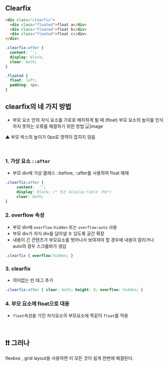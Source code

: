 
## Clearfix

```html
<div class="clearfix">
  <div class="floated">float a</div>
  <div class="floated">float b</div>
  <div class="floated">float c</div>
</div>
```
```css
.clearfix:after {
  content: '';
  display: block;
  clear: both;
}

.floated {
  float: left;
  padding: 4px;
}
```

## clearfix의 네 가지 방법
- 부모 요소 안의 자식 요소를 가로로 배치하게 될 때 (float) 부모 요소의 높이를 인식하지 못하는 오류를 해결하기 위한 방법
![image](https://user-images.githubusercontent.com/47467774/118121695-d03ab080-b42c-11eb-974d-031994e853a2.png)

▲ 부모 박스의 높이가 0px로 영역이 잡히지 않음

<br>

### 1. 가상 요소 `::after` 
- 부모 div에 가상 클래스 ::before, ::after를 사용하여 float 해제
```css
.clearfix:after { 
	 content:  '';
	 display: block; /* 또는 display:table 가능*/
	 clear: both; 
}
```

### 2. overflow 속성
- 부모 div에 `overflow:hidden` 또는 `overflow:auto` 사용  
- 부모 div가 자식 div를 담아낼 수 있도록 공간 확장
- 내용이 긴 콘텐츠가 부모요소를 벗어나서 보여져야 할 경우에 내용이 잘리거나 auto의 경우 스크롤바가 생김  
```css
.clearfix { overflow:hidden; }
```

### 3. clearfix 
- 의미없는 빈 태그 추가
```css
.clearfix:after { clear: both; height: 0; overflow: hidden; }  
```

### 4. 부모 요소에 float으로 대응
- `float`속성을 가진 자식요소의 부모요소에 똑같이 `float`를 적용

<br>

## ❗❗ 그러나
flexbox , grid layout을 사용하면 이 모든 것이 쉽게 한번에 해결된다.
